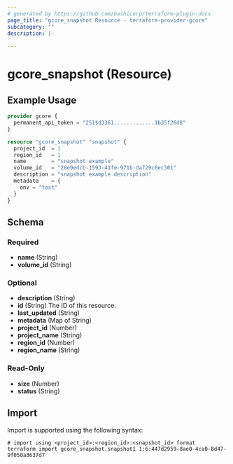 ```yaml
---
# generated by https://github.com/hashicorp/terraform-plugin-docs
page_title: "gcore_snapshot Resource - terraform-provider-gcore"
subcategory: ""
description: |-
  
---
```


# gcore_snapshot (Resource)



## Example Usage

```terraform
provider gcore {
  permanent_api_token = "251$d3361.............1b35f26d8"
}

resource "gcore_snapshot" "snapshot" {
  project_id  = 1
  region_id   = 1
  name        = "snapshot example"
  volume_id   = "28e9edcb-1593-41fe-971b-da729c6ec301"
  description = "snapshot example description"
  metadata    = {
    env = "test"
  }
}
```

<!-- schema generated by tfplugindocs -->
## Schema

### Required

- **name** (String)
- **volume_id** (String)

### Optional

- **description** (String)
- **id** (String) The ID of this resource.
- **last_updated** (String)
- **metadata** (Map of String)
- **project_id** (Number)
- **project_name** (String)
- **region_id** (Number)
- **region_name** (String)

### Read-Only

- **size** (Number)
- **status** (String)

## Import

Import is supported using the following syntax:

```shell
# import using <project_id>:<region_id>:<snapshot_id> format
terraform import gcore_snapshot.snapshot1 1:6:447d2959-8ae0-4ca0-8d47-9f050a3637d7
```

